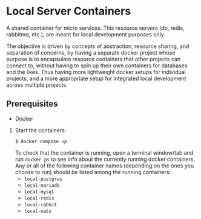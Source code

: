 # Local Server Containers

A shared container for micro services. This resource servers (db, redis, rabbitmq, etc.), are meant for local development purposes only. 

The objective is driven by concepts of abstraction, resource sharing, and separation of concerns, by having a separate docker project whose purpose is to encapsulate resource containers that other projects can connect to, without having to spin up their own containers for databases and the likes. Thus having more lightweight docker setups for individual projects, and a more appropriate setup for integrated local development across multiple projects.

## Prerequisites

- Docker

1. Start the containers:
    ```shell
    $ docker compose up
    ```
   To check that the container is running, open a terminal window/tab and run `docker ps` to see info about the
   currently running docker containers. Any or all of the following container names (depending on the ones you choose to run) should be listed among the running containers:
    - `local-postgres`
    - `local-mariadb`
    - `local-mysql`
    - `local-redis`
    - `local-rabbit`
    - `local-nats`